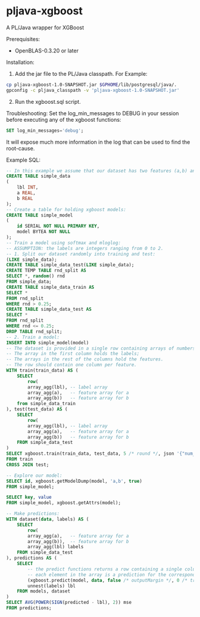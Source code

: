 # pljava-xgboost
A PL/Java wrapper for XGBoost

Prerequisites:
- OpenBLAS-0.3.20 or later

Installation:
1. Add the jar file to the PL/Java classpath.
For Example:
```sh
cp pljava-xgboost-1.0-SNAPSHOT.jar $GPHOME/lib/postgresql/java/.
gpconfig -c pljava_classpath -v 'pljava-xgboost-1.0-SNAPSHOT.jar'
```
2. Run the xgboost.sql script.

Troubleshooting:
Set the log_min_messages to DEBUG in your session before executing any of the xgboost functions:
```sql
SET log_min_messages='debug';
```
It will expose much more information in the log that can be used to find the root-cause.

Example SQL:
```sql
-- In this example we assume that our dataset has two features (a,b) and a label (lbl):
CREATE TABLE simple_data
(
	lbl INT,
	a REAL,
	b REAL
);
-- Create a table for holding xgboost models:
CREATE TABLE simple_model
(
	id SERIAL NOT NULL PRIMARY KEY,
	model BYTEA NOT NULL
);
-- Train a model using softmax and mloglog:
-- ASSUMPTION: the labels are integers ranging from 0 to 2.
-- 1. Split our dataset randomly into training and test:
(LIKE simple_data);
CREATE TABLE simple_data_test(LIKE simple_data);
CREATE TEMP TABLE rnd_split AS
SELECT *, random() rnd
FROM simple_data;
CREATE TABLE simple_data_train AS
SELECT *
FROM rnd_split
WHERE rnd > 0.25;
CREATE TABLE simple_data_test AS
SELECT *
FROM rnd_split
WHERE rnd <= 0.25;
DROP TABLE rnd_split;
-- 2. Train a model:
INSERT INTO simple_model(model)
-- The dataset is provided in a single row containing arrays of numbers.
-- The array in the first column holds the labels;
-- The arrays in the rest of the columns hold the features.
-- The row should contain one column per feature.
WITH train(train_data) AS (
	SELECT
		row(
		array_agg(lbl), -- label array
		array_agg(a),   -- feature array for a
		array_agg(b))	-- feature array for b
	from simple_data_train
), test(test_data) AS (
	SELECT
		row(
		array_agg(lbl), -- label array
		array_agg(a),   -- feature array for a
		array_agg(b))	-- feature array for b
	FROM simple_data_test 
)
SELECT xgboost.train(train_data, test_data, 5 /* round */, json '{"num_class":3}')
FROM train
CROSS JOIN test;

-- Explore our model:
SELECT id, xgboost.getModelDump(model, 'a,b', true)
FROM simple_model;

SELECT key, value
FROM simple_model, xgboost.getAttrs(model);

-- Make predictions:
WITH dataset(data, labels) AS (
	SELECT 
		row(
		array_agg(a),   -- feature array for a
		array_agg(b)),	-- feature array for b
		array_agg(lbl) labels
	FROM simple_data_test
), predictions AS (
	SELECT
		-- the predict functions returns a row containing a single column of type real[] called "prediction".
		-- each element in the array is a prediction for the corresponding datapoint in the feature arrays.
		(xgboost.predict(model, data, false /* outputMargin */, 0 /* treeLimit */)).prediction[0] predicted,
		unnest(labels) lbl
	FROM models, dataset
)
SELECT AVG(POWER(SIGN(predicted - lbl), 2)) mse
FROM predictions;
```